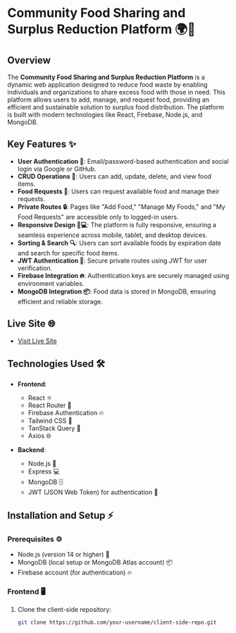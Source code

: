 # Community Food Sharing and Surplus Reduction Platform 🌍🍴

## Overview

The **Community Food Sharing and Surplus Reduction Platform** is a dynamic web application designed to reduce food waste by enabling individuals and organizations to share excess food with those in need. This platform allows users to add, manage, and request food, providing an efficient and sustainable solution to surplus food distribution. The platform is built with modern technologies like React, Firebase, Node.js, and MongoDB.

## Key Features ✨

- **User Authentication 🔐**: Email/password-based authentication and social login via Google or GitHub.
- **CRUD Operations 📝**: Users can add, update, delete, and view food items.
- **Food Requests 🥘**: Users can request available food and manage their requests.
- **Private Routes 🔒**: Pages like "Add Food," "Manage My Foods," and "My Food Requests" are accessible only to logged-in users.
- **Responsive Design 📱💻**: The platform is fully responsive, ensuring a seamless experience across mobile, tablet, and desktop devices.
- **Sorting & Search 🔍**: Users can sort available foods by expiration date and search for specific food items.
- **JWT Authentication 🔑**: Secure private routes using JWT for user verification.
- **Firebase Integration 🔥**: Authentication keys are securely managed using environment variables.
- **MongoDB Integration 📦**: Food data is stored in MongoDB, ensuring efficient and reliable storage.

## Live Site 🌐

- [Visit Live Site](https://your-live-site-link.com)

## Technologies Used 🛠️

- **Frontend**:
  - React ⚛️
  - React Router 🔗
  - Firebase Authentication 🔥
  - Tailwind CSS 🎨
  - TanStack Query 🔄
  - Axios 🌐

- **Backend**:
  - Node.js 🚀
  - Express 💻
  - MongoDB 🗄️
  - JWT (JSON Web Token) for authentication 🔑

## Installation and Setup ⚡

### Prerequisites ⚙️

- Node.js (version 14 or higher) 🚀
- MongoDB (local setup or MongoDB Atlas account) 📦
- Firebase account (for authentication) 🔥
  
### Frontend 🖥️

1. Clone the client-side repository:
   ```bash
   git clone https://github.com/your-username/client-side-repo.git

